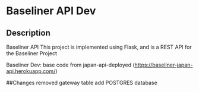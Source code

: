 # Baseliner API Dev

## Description
Baseliner API
This project is implemented using Flask, and is a REST API for the Baseliner Project

Baseliner Dev:
base code from japan-api-deployed (https://baseliner-japan-api.herokuapp.com/)

##Changes
removed gateway table
add POSTGRES database
